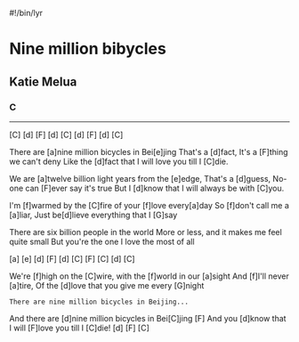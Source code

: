 #!/bin/lyr
# Nine million bibycles
## Katie Melua
### C

---

[C] [d] [F] [d] [C] [d] [F] [d] [C]

There are [a]nine million bicycles in Bei[e]jing
That's a [d]fact, It's a [F]thing we can't deny
Like the [d]fact that I will love you till I [C]die. 

We are [a]twelve billion light years from the [e]edge,
That's a [d]guess, No-one can [F]ever say it's true
But I [d]know that I will always be with [C]you. 


I'm [f]warmed by the [C]fire of your [f]love every[a]day
So [f]don't call me a [a]liar, Just be[d]lieve everything that I [G]say 

There are six billion people in the world 
More or less, and it makes me feel quite small 
But you're the one I love the most of all 

[a] [e] [d] [F] [d] [C] [F] [C] [d] [C]

We're [f]high on the [C]wire, with the [f]world in our [a]sight
And [f]I'll never [a]tire, Of the [d]love that you give me every [G]night 

    There are nine million bicycles in Beijing...

And there are [d]nine million bicycles in Bei[C]jing [F]
And you [d]know that I will [F]love you till I [C]die! [d] [F] [C]
